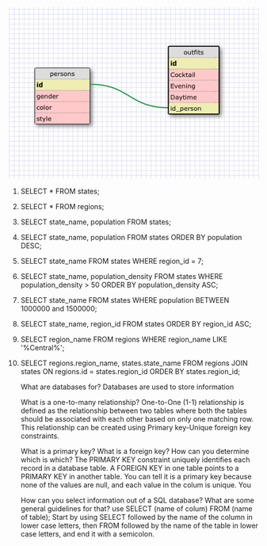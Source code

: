 ![Alt Text](imgs/Exercise8-4.png)


1. SELECT * FROM states;
2. SELECT * FROM regions;
3. SELECT state_name, population FROM states;
4. SELECT state_name, population FROM states ORDER BY population DESC;
5. SELECT state_name FROM states WHERE region_id = 7;
6. SELECT state_name, population_density FROM states WHERE population_density > 50 ORDER BY population_density ASC;
7. SELECT state_name FROM states WHERE population BETWEEN 1000000 and 1500000;
8. SELECT state_name, region_id FROM states ORDER BY region_id ASC;
9. SELECT region_name FROM regions WHERE region_name LIKE '%Central%';
10. SELECT regions.region_name, states.state_name FROM regions JOIN states ON regions.id = states.region_id ORDER BY states.region_id;

	What are databases for? 
	Databases are used to store information 
	
	What is a one-to-many relationship? One-to-One (1-1) relationship is defined as the relationship between two tables where both the tables should be associated with each other based on only one matching row. This relationship can be created using Primary key-Unique foreign key constraints.
	
	What is a primary key? What is a foreign key? How can you determine which is which? The PRIMARY KEY constraint uniquely identifies each record in a database table. A FOREIGN KEY in one table points to a PRIMARY KEY in another table. You can tell it is a primary key because none of the values are null, and each value in the colum is unique. You 
	
	How can you select information out of a SQL database? What are some general guidelines for that? use SELECT (name of colum) FROM (name of table); Start by using SELECT followed by the name of the column in lower case letters, then FROM followed by the name of the table in lower case letters, and end it with a semicolon. 